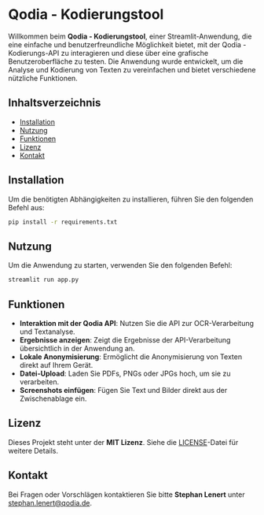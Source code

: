 # Qodia - Kodierungstool

Willkommen beim **Qodia - Kodierungstool**, einer Streamlit-Anwendung, die eine einfache und benutzerfreundliche Möglichkeit bietet, mit der Qodia - Kodierungs-API zu interagieren und diese über eine grafische Benutzeroberfläche zu testen. Die Anwendung wurde entwickelt, um die Analyse und Kodierung von Texten zu vereinfachen und bietet verschiedene nützliche Funktionen.

## Inhaltsverzeichnis

- [Installation](#installation)
- [Nutzung](#nutzung)
- [Funktionen](#funktionen)
- [Lizenz](#lizenz)
- [Kontakt](#kontakt)

## Installation

Um die benötigten Abhängigkeiten zu installieren, führen Sie den folgenden Befehl aus:

```bash
pip install -r requirements.txt
```

## Nutzung

Um die Anwendung zu starten, verwenden Sie den folgenden Befehl:

```bash
streamlit run app.py
```

## Funktionen

- **Interaktion mit der Qodia API**: Nutzen Sie die API zur OCR-Verarbeitung und Textanalyse.
- **Ergebnisse anzeigen**: Zeigt die Ergebnisse der API-Verarbeitung übersichtlich in der Anwendung an.
- **Lokale Anonymisierung**: Ermöglicht die Anonymisierung von Texten direkt auf Ihrem Gerät.
- **Datei-Upload**: Laden Sie PDFs, PNGs oder JPGs hoch, um sie zu verarbeiten.
- **Screenshots einfügen**: Fügen Sie Text und Bilder direkt aus der Zwischenablage ein.

## Lizenz

Dieses Projekt steht unter der **MIT Lizenz**. Siehe die [LICENSE](LICENSE)-Datei für weitere Details.

## Kontakt

Bei Fragen oder Vorschlägen kontaktieren Sie bitte **Stephan Lenert** unter [stephan.lenert@qodia.de](mailto:stephan.lenert@qodia.de).
